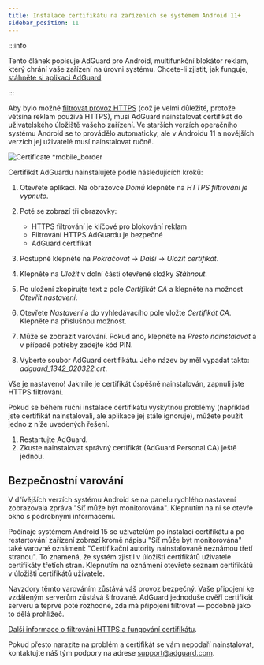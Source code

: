```yaml
---
title: Instalace certifikátu na zařízeních se systémem Android 11+
sidebar_position: 11
---
```


:::info

Tento článek popisuje AdGuard pro Android, multifunkční blokátor reklam, který chrání vaše zařízení na úrovni systému. Chcete-li zjistit, jak funguje, [stáhněte si aplikaci AdGuard](https://agrd.io/download-kb-adblock)

:::

Aby bylo možné [filtrovat provoz HTTPS](/general/https-filtering/what-is-https-filtering.md) (což je velmi důležité, protože většina reklam používá HTTPS), musí AdGuard nainstalovat certifikát do uživatelského úložiště vašeho zařízení. Ve starších verzích operačního systému Android se to provádělo automaticky, ale v Androidu 11 a novějších verzích jej uživatelé musí nainstalovat ručně.

![Certificate *mobile_border](https://cdn.adtidy.org/content/kb/ad_blocker/android/solving_problems/manual-certificate/screenCA.gif)

Certifikát AdGuardu nainstalujete podle následujících kroků:

1. Otevřete aplikaci. Na obrazovce *Domů* klepněte na *HTTPS filtrování je vypnuto*.

1. Poté se zobrazí tři obrazovky:
    - HTTPS filtrování je klíčové pro blokování reklam
    - Filtrování HTTPS AdGuardu je bezpečné
    - AdGuard certifikát

1. Postupně klepněte na *Pokračovat* → *Další* → *Uložit certifikát*.

1. Klepněte na *Uložit* v dolní části otevřené složky *Stáhnout*.

1. Po uložení zkopírujte text z pole *Certifikát CA* a klepněte na možnost *Otevřít nastavení*.

1. Otevřete *Nastavení* a do vyhledávacího pole vložte *Certifikát CA*. Klepněte na příslušnou možnost.

1. Může se zobrazit varování. Pokud ano, klepněte na *Přesto nainstalovat* a v případě potřeby zadejte kód PIN.

1. Vyberte soubor AdGuard certifikátu. Jeho název by měl vypadat takto: *adguard_1342_020322.crt*.

Vše je nastaveno! Jakmile je certifikát úspěšně nainstalován, zapnuli jste HTTPS filtrování.

Pokud se během ruční instalace certifikátu vyskytnou problémy (například jste certifikát nainstalovali, ale aplikace jej stále ignoruje), můžete použít jedno z níže uvedených řešení.

1. Restartujte AdGuard.
1. Zkuste nainstalovat správný certifikát (AdGuard Personal CA) ještě jednou.

## Bezpečnostní varování

V dřívějších verzích systému Android se na panelu rychlého nastavení zobrazovala zpráva "Síť může být monitorována". Klepnutím na ni se otevře okno s podrobnými informacemi.

Počínaje systémem Android 15 se uživatelům po instalaci certifikátu a po restartování zařízení zobrazí kromě nápisu "Síť může být monitorována" také varovné oznámení: "Certifikační autority nainstalované neznámou třetí stranou". To znamená, že systém zjistil v úložišti certifikátů uživatele certifikáty třetích stran. Klepnutím na oznámení otevřete seznam certifikátů v úložišti certifikátů uživatele.

Navzdory těmto varováním zůstává váš provoz bezpečný. Vaše připojení ke vzdáleným serverům zůstává šifrované. AdGuard jednoduše ověří certifikát serveru a teprve poté rozhodne, zda má připojení filtrovat — podobně jako to dělá prohlížeč.

[Další informace o filtrování HTTPS a fungování certifikátu](/general/https-filtering/what-is-https-filtering.md).

Pokud přesto narazíte na problém a certifikát se vám nepodaří nainstalovat, kontaktujte náš tým podpory na adrese <support@adguard.com>.
